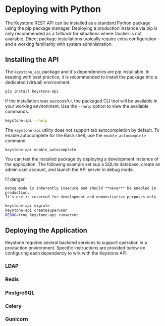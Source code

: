 # Deploying with Python

The Keystone REST API can be installed as a standard Python package using the pip package manager.
Deploying a production instance via pip is only recommended as a fallback for situations where Docker is not available.
Direct package installations typically require extra configuration and a working familiarity with system administration.

## Installing the API

The `keystone_api` package and it's dependencies are pip installable.
In keeping with best practice, it is recommended to install the package into a dedicated (virtual) environment.

```bash
pip install keystone-api
```

If the installation was successful, the packaged CLI tool will be available in your working environment.
Use the `--help` option to view the available commands.

```bash
keystone-api --help
```

The `keystone-api` utility does not support tab autocompletion by default.
To enable autocomplete for the Bash shell, use the `enable_autocomplete` command.

```bash
keystone-api enable_autocomplete
```

You can test the installed package by deploying a development instance of the application.
The following example set sup a SQLite database, create an admin user account, and launch the API server in debug mode.

!!! danger

    Debug mode is inherently insecure and should **never** be enabled in production.
    It's use is reserved for development and demonstrative purposes only.

```bash
keystone-api migrate
keystone-api createsuperuser
DEBUG=true keystone-api runserver
```

## Deploying the Application

Keystone requires several backend services to support operation in a production environment.
Specific instructions are provided below on configuring each dependency to wrk with the Keystone API.

### LDAP

### Redis

### PostgreSQL

### Celery

### Gunicorn
